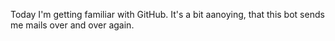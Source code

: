 Today I'm getting familiar with GitHub. It's a bit aanoying, that this bot sends me mails over and over again.
